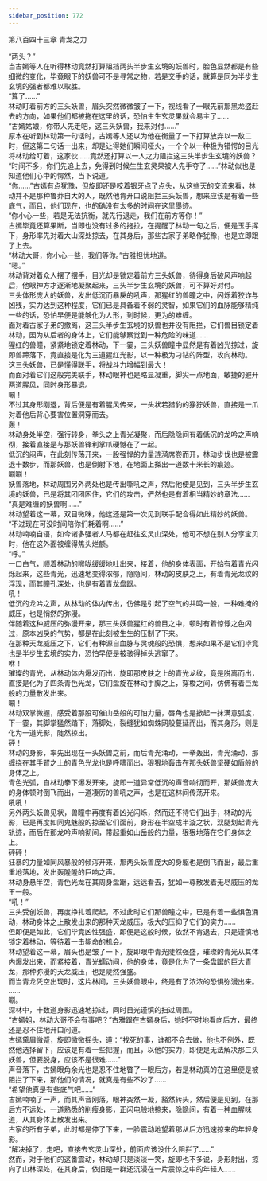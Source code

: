 ```yaml
---
sidebar_position: 772
---
```

 第八百四十三章 青龙之力


“两头？”  
当古嫣等人在听得林动竟然打算阻挡两头半步生玄境的妖兽时，脸色显然都是有些细微的变化，毕竟眼下的妖兽可不是寻常之物，若是交手的话，就算是同为半步生玄境的强者都难以取胜。  
“算了……”  
林动盯着前方的三头妖兽，眉头突然微微皱了一下，视线看了一眼先前那黑龙盗赶去的方向，如果他们都被拖在这里的话，恐怕生生玄灵果就会易主了……  
“古嫣姑娘，你带人先走吧，这三头妖兽，我来对付……”  
原本在听到林动第一句话时，古嫣等人还以为他在衡量了一下打算放弃以一敌二时，但这第二句话一出来，却是让得她们瞬间哑火，一个个以一种极为错愕的目光将林动给盯着，这家伙……竟然还打算以一人之力阻拦这三头半步生玄境的妖兽？  
“时间不多，你们先追上去，免得到时候生生玄灵果被人先手夺了……”林动似也是知道他们心中的愕然，当下说道。  
“你……”古嫣有点犹豫，但旋即还是咬着银牙点了点头，从这些天的交流来看，林动并不是那种鲁莽自大的人，既然他肯开口说阻拦三头妖兽，想来应该是有着一些底气，而且，他们现在，也的确没有太多的时间在这里墨迹。  
“你小心一些，若是无法抗衡，就先行退走，我们在前方等你！”  
古嫣毕竟还算果断，当即也没有过多的拖拉，在提醒了林动一句之后，便是玉手挥下，身形率先对着大山深处掠去，在其身后，那些古家子弟略作犹豫，也是立即跟了上去。  
“林动大哥，你小心一些，我们等你。”古雅担忧地道。  
“嗯。”  
林动背对着众人摆了摆手，目光却是锁定着前方三头妖兽，待得身后破风声响起后，他眼神方才逐渐地凝聚起来，三头半步生玄境的妖兽，可不算好对付。  
三头体形庞大的妖兽，发出低沉而暴戾的吼声，那猩红的兽瞳之中，闪烁着狡诈与凶残，实力达到这种程度，它们已是具备着不弱的灵智，如果它们的血脉能够精纯一些的话，恐怕早便是能够化为人形，到时候，更为的难缠。  
面对着古家子弟的撤离，这三头半步生玄境的妖兽也并没有阻拦，它们兽目锁定着林动，因为从后者的身体上，它们能够察觉到一种危险的味道……  
猩红的兽瞳，紧紧地锁定着林动，下一霎，三头妖兽瞳中显然是有着凶光掠过，旋即兽蹄落下，竟直接是化为三道猩红光影，以一种极为刁钻的阵型，攻向林动。  
这三头妖兽，已是懂得联手，将战斗力增幅到最大！  
而面对着它们这般完美联手，林动眼神也是略显凝重，脚尖一点地面，敏捷的避开两道腥风，同时身形暴退。  
唰！  
不过其身形刚退，背后便是有着腥风传来，一头状若猎豹的狰狞妖兽，直接是一爪对着他后背心要害位置洞穿而去。  
轰！  
林动身处半空，强行转身，拳头之上青光凝聚，而后隐隐间有着低沉的龙吟之声响彻，接着直接是与那妖兽锋利掌爪硬憾在了一起。  
低沉的闷声，在此刻传荡开来，一股强悍的力量涟漪席卷而开，林动步伐也是被震退十数步，而那妖兽，也是倒射下地，在地面上搽出一道数十米长的痕迹。  
唰唰！  
妖兽落地，林动周围另外两处也是传出嘶吼之声，然后他便是见到，三头半步生玄境的妖兽，已是将其团团困住，它们的攻击，俨然也是有着相当精妙的章法……  
“真是难缠的妖兽啊……”  
林动望着这一幕，双目微眯，他这还是第一次见到联手配合得如此精妙的妖兽。  
“不过现在可没时间陪你们耗着啊……”  
林动喃喃自语，如今诸多强者人马都在赶往玄灵山深处，他可不想在别人分享宝贝时，他在这外面被缠得焦头烂额。  
“呼。”  
一口白气，顺着林动的喉咙缓缓地吐出来，接着，他的身体表面，开始有着青光闪烁起来，这些青光，迅速地变得浓郁，隐隐间，林动的皮肤之上，有着青光龙纹的浮现，而其瞳孔深处，也是有着青龙盘踞。  
吼！  
低沉的龙吟之声，从林动的体内传出，仿佛是引起了空气的共鸣一般，一种难掩的威压，也是悄然的弥漫。  
伴随着这种威压的弥漫开来，那三头妖兽猩红的兽目之中，顿时有着惊悸之色闪过，原本凶戾的气势，都是在此刻被生生的压制了下来。  
在那种天龙威压之下，它们有种源自血脉与灵魂般的恐惧，想来如果不是它们毕竟也是半步生玄境的实力，恐怕早便是被骇得掉头逃窜了。  
咻！  
璀璨的青光，从林动体内爆发而出，旋即那皮肤之上的青光龙纹，竟是脱离而出，直接是化为了四条青色光龙，它们盘旋在林动手脚之上，穿梭之间，仿佛有着巨龙般的力量散发出来。  
唰！  
林动双掌微握，感受着那股可催山岳般的可怕力量，唇角也是掀起一抹满意弧度，下一霎，其脚掌猛然踏下，落脚处，裂缝犹如蜘蛛网般蔓延而出，而其身形，则是化为一道光影，陡然掠出。  
砰！  
林动的身影，率先出现在一头妖兽之前，而后青光涌动，一拳轰出，青光涌动，那缠绕在其手臂之上的青色光龙也是呼啸而出，狠狠地轰击在那头妖兽坚硬如盾般的身体之上。  
青色光弧，自林动拳下爆发开来，旋即一道异常低沉的声音响彻而开，那妖兽庞大的身体顿时倒飞而出，一道凄厉的兽吼之声，也是在这林间传荡开来。  
吼吼！  
另外两头妖兽见状，兽瞳中再度有着凶光闪烁，然而还不待它们出手，林动的光影，已是再度如同鬼魅般的掠至它们面前，身形在半空成半漩之状，双腿划起青光轨迹，而后在那龙吟声响彻间，带起重如山岳般的力量，狠狠地落在它们身体之上。  
砰砰！  
狂暴的力量如同风暴般的倾泻开来，那两头妖兽庞大的身躯也是倒飞而出，最后重重地落地，发出轰隆隆的巨响之声。  
林动身悬半空，青色光龙在其周身盘踞，远远看去，犹如一尊散发着无尽威压的龙王一般。  
“吼！”  
三头受创妖兽，再度挣扎着爬起，不过此时它们那兽瞳之中，已是有着一些惧色涌动，林动身体之上散发出来的那种天龙威压，极大的压抑了它们的实力……  
但即便是如此，它们毕竟凶性强盛，即便是这般时候，依然不肯退去，只是谨慎地锁定着林动，等待着一击毙命的机会。  
林动望着这一幕，眉头也是皱了一下，旋即眼中青光陡然强盛，璀璨的青光从其体内爆发出来，而紧接着，青光蠕动间，他的身体，竟是化为了一条盘踞的巨大青龙，那种弥漫的天龙威压，也是陡然强盛。  
而当青龙凭空出现时，这片林间，三头妖兽眼中，终是有了浓浓的恐惧弥漫出来。  
……  
唰。  
深林中，十数道身影迅速地掠过，同时目光谨慎的扫过周围。  
“古嫣姐，林动大哥不会有事吧？”古雅跟在古嫣身后，她时不时地看向后方，最终还是忍不住地开口问道。  
古嫣黛眉微蹙，旋即微微摇头，道：“找死的事，谁都不会去做，他也不例外，既然他选择留下，应该是有着一些把握，而且，以他的实力，即便是无法解决那三头妖兽，但要脱身，应该不是很难……”  
声音落下，古嫣眼角余光也是忍不住地瞥了一眼后方，若是林动真的在这里便是被阻拦了下来，那他们的情况，就真是有些不妙了……  
“希望他真是有些底气吧……”  
古嫣喃喃了一声，而其声音刚落，眼神突然一凝，豁然转头，然后便是见到，在那后方不远处，一道熟悉的削瘦身影，正闪电般地掠来，隐隐间，有着一种血腥味道，从其身体上散发出来。  
古家的所有子弟，此时都是停了下来，一脸震动地望着那从后方迅速掠来的年轻身影。  
“解决掉了，走吧，直接去玄灵山深处，前面应该没什么阻拦了……”  
然而，对于他们的这番震动，林动却只是淡淡一笑，旋即也不多说，身形射出，掠向了山林深处，在其身后，依旧是一群还沉浸在一片震惊之中的年轻人……  
  
  
